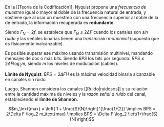 En la [[Teoría de la Codificación]], Nyquist propone una *frecuencia de muestreo* igual o mayor al doble de la frecuencia natural de entrada, y sostiene que al usar un muestreo con una frecuencia superior al doble de la de entrada, la información recuperada es **redundante**.

Siendo $F_N=2f$, se establece que $F_N \le 2 \Delta F$ cuando los canales son *sin ruido* y las señales binarias tienen una *transmisión mononivel* (supuesto que es físicamente inalcanzable).

Es posible superar ese máximo usando transmisión multinivel, mandando mensajes de dos o más bits. Siendo $BPS$ los bits por segundo: $BPS \le 2 \Delta F \log_2 m$, siendo $m$ los niveles de modulación (cables).

**Límite de Nyquist**: $BPS=2\Delta F H$ es la máxima velocidad binaria alcanzable en canales sin ruido.

Luego, Shannon considera los canales [[Ruido|ruidosos]] y su relación entre la cantidad máxima de niveles y la *razón señal a ruido* del canal, estableciendo el **límite de Shannon**.

$$m_\text{max} = \left( 1 + \frac{S}{N}\right)^{\frac{1}{2}} \implies BPS = 2\Delta F \log_2 m_\text{max} \implies BPS = \Delta F \log_2 \left(1+\frac{S}{N}\right)$$
